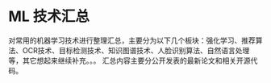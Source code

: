 # ML 技术汇总
对常用的机器学习技术进行整理汇总，主要分为以下几个板块：强化学习、推荐算法、OCR技术、目标检测技术、知识图谱技术、人脸识别算法、自然语言处理等，其它想起来继续补充。。。
汇总内容主要分公开发表的最新论文和相关开源代码。
